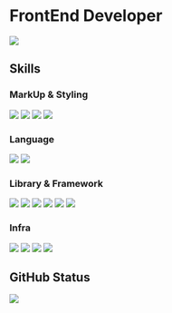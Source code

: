 # FrontEnd Developer

<a href="https://velog.io/@cnsrn1874" target="_blank"><img src= "https://img.shields.io/badge/velog-20C997?style=for-the-badge&logo=velog&logoColor=white"></a>

## Skills

### MarkUp & Styling
<div>
  <!-- HTML -->
  <img src="https://img.shields.io/badge/html5-E34F26?style=for-the-badge&logo=html5&logoColor=white">
  <!-- CSS -->
  <img src="https://img.shields.io/badge/css3-1572B6?style=for-the-badge&logo=css3&logoColor=white">
  <!-- CSS Modules-->
  <img src="https://img.shields.io/badge/css modules-000000?style=for-the-badge&logo=cssmodules&logoColor=white">
  <!-- styled-components -->
  <img src="https://img.shields.io/badge/styled--components-DB7093?style=for-the-badge&logo=styled-components&logoColor=white">
  <!-- tailwind -->
<!--   <img src="https://img.shields.io/badge/tailwind css-06B6D4?style=for-the-badge&logo=tailwindcss&logoColor=white"> -->
</div>

### Language
<div>
  <!-- JavasScript -->
  <img src= "https://img.shields.io/badge/javascript-F7DF1E?style=for-the-badge&logo=javascript&logoColor=black">
  <!-- TypeScript -->
  <img src= "https://img.shields.io/badge/typescript-3178C6?style=for-the-badge&logo=typescript&logoColor=white">
</div>
  
### Library & Framework
<div>
  <!-- React -->
  <img src= "https://img.shields.io/badge/react-61DAFB?style=for-the-badge&logo=react&logoColor=black">
  <!-- Next.js -->
  <img src= "https://img.shields.io/badge/next.js-000000?style=for-the-badge&logo=next.js&logoColor=white">
  <!-- React-Query -->
  <img src= "https://img.shields.io/badge/react query-FF4154?style=for-the-badge&logo=reactquery&logoColor=white">
  <!-- Redux Tool Kit -->
  <img src= "https://img.shields.io/badge/react tool kit-764ABC?style=for-the-badge&logo=redux&logoColor=white">
  <!-- Recoil -->
  <img src= "https://img.shields.io/badge/recoil-0075EB?style=for-the-badge&logo=&logoColor=white">
  <!-- Strapi -->
  <img src= "https://img.shields.io/badge/strapi-2F2E8B?style=for-the-badge&logo=strapi&logoColor=white">
  <!-- prisma -->
<!--   <img src= "https://img.shields.io/badge/prisma-2D3748?style=for-the-badge&logo=prisma&logoColor=white"> -->
  <!-- MongoDB -->
<!--   <img src= "https://img.shields.io/badge/mongodb-47A248?style=for-the-badge&logo=mongodb&logoColor=white"> -->
  <!-- Firebase -->
<!--   <img src= "https://img.shields.io/badge/firebase-FFCA28?style=for-the-badge&logo=firebase&logoColor=black"> -->
</div>

### Infra
<div>
  <!-- Github Actions -->
  <img src= "https://img.shields.io/badge/github actions-2088FF?style=for-the-badge&logo=githubactions&logoColor=white">
  <!-- S3 -->
  <img src= "https://img.shields.io/badge/s3-569A31?style=for-the-badge&logo=amazons3&logoColor=white">
  <!-- CloudFront -->
  <img src= "https://img.shields.io/badge/cloud front-66459B?style=for-the-badge&logo=amazoncloudwatch&logoColor=white">
  <!-- LAMBDA -->
  <img src= "https://img.shields.io/badge/lambda-FF9900?style=for-the-badge&logo=aws lambda&logoColor=white">
</div>

## GitHub Status
<div>
  <img src="https://github-readme-stats.vercel.app/api?username=Chun-gu&show_icons=true&count_private=true&hide_border=true" align="center" />
</div>

